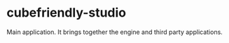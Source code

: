 # cubefriendly-studio
Main application. It brings together the engine and third party applications. 
